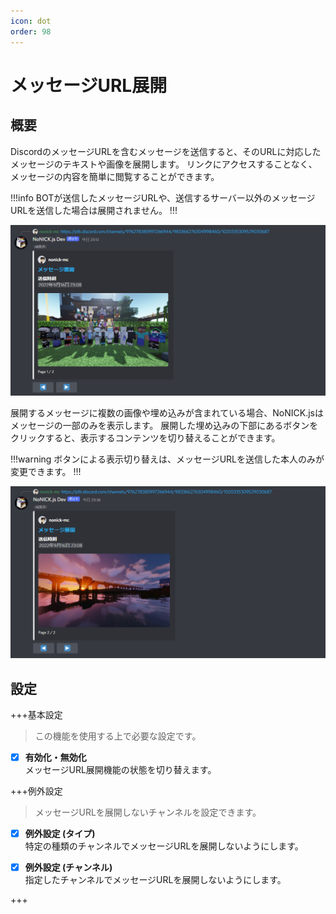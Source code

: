 ```yaml
---
icon: dot
order: 98
---
```


# メッセージURL展開
## 概要
DiscordのメッセージURLを含むメッセージを送信すると、そのURLに対応したメッセージのテキストや画像を展開します。
リンクにアクセスすることなく、メッセージの内容を簡単に閲覧することができます。

!!!info
BOTが送信したメッセージURLや、送信するサーバー以外のメッセージURLを送信した場合は展開されません。
!!!

![](/static/features/message-expansion/1.png)

展開するメッセージに複数の画像や埋め込みが含まれている場合、NoNICK.jsはメッセージの一部のみを表示します。
展開した埋め込みの下部にあるボタンをクリックすると、表示するコンテンツを切り替えることができます。

!!!warning
ボタンによる表示切り替えは、メッセージURLを送信した本人のみが変更できます。
!!!

![](/static/features/message-expansion/2.png)

## 設定
+++基本設定
> この機能を使用する上で必要な設定です。

- [x] **有効化・無効化**  
メッセージURL展開機能の状態を切り替えます。

+++例外設定
> メッセージURLを展開しないチャンネルを設定できます。

- [x] **例外設定 (タイプ)**  
特定の種類のチャンネルでメッセージURLを展開しないようにします。

- [x] **例外設定 (チャンネル)**  
指定したチャンネルでメッセージURLを展開しないようにします。

+++